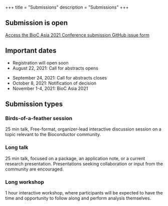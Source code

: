+++
title = "Submissions"
description = "Submissions"
+++

## Submission is open

[Access the BioC Asia 2021 Conference submission GitHub issue form](https://github.com/Bioconductor/BiocAsia2021/issues/new/choose)

## Important dates

<!--* January 22, 2021: Call for abstracts opens
* New! Deadline extended to March 16, 2021: Abstract submission closes-->

* Registration will open soon
* August 22, 2021: Call for abstracts opens
<!--* Abstract submission is now closed. All submissions are currently under review.-->
* September 24, 2021: Call for abstracts closes
* October 8, 2021: Notification of decision
* November 1-4, 2021: BioC Asia 2021

## Submission types

### Birds-of-a-feather session
25 min talk, Free-format, organizer-lead interactive discussion session on a topic relevant to the Bioconductor community. 

### Long talk
25 min talk, focused on a package, an application note, or a current research presentation. Presentations seeking collaboration or input from the community are encouraged.

### Long workshop
1 hour interactive workshop, where participants will be expected to have the time and opportunity to follow along and perform analysis themselves.
